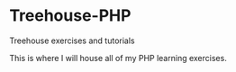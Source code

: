 # Treehouse-PHP
Treehouse exercises and tutorials

This  is where I will house all of my PHP learning exercises.
